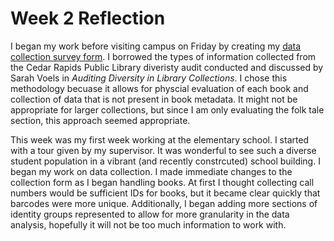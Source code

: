 # Week 2 Reflection

I began my work before visiting campus on Friday by creating my [data collection survey form](https://docs.google.com/forms/d/e/1FAIpQLScca_UvlLA3Af4BP7ffaCNNddyrDZQnxr_yNbtJBgMnCGVHVQ/viewform). I borrowed the types of information collected from the Cedar Rapids Public Library diveristy audit conducted and discussed by Sarah Voels in _Auditing Diversity in Library Collections_. I chose this methodology becuase it allows for physcial evaluation of each book and collection of data that is not present in book metadata. It might not be appropriate for larger collections, but since I am only evaluating the folk tale section, this approach seemed appropriate.

This week was my first week working at the elementary school. I started with a tour given by my supervisor. It was wonderful to see such a diverse student population in a vibrant (and recently constrcuted) school building. I began my work on data collection. I made immediate changes to the collection form as I began handling books. At first I thought collecting call numbers would be sufficient IDs for books, but it became clear quickly that barcodes were more unique. Additionally, I began adding more sections of identity groups represented to allow for more granularity in the data analysis, hopefully it will not be too much information to work with.
